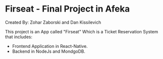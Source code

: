 # Firseat - Final Project in Afeka 
Created By: Zohar Zaborski and Dan Kissilevich

This project is an App called "Firseat"
Which is a Ticket Reservation System that includes:
 - Frontend Application in React-Native.
 - Backend in NodeJs and MondgoDB. 
